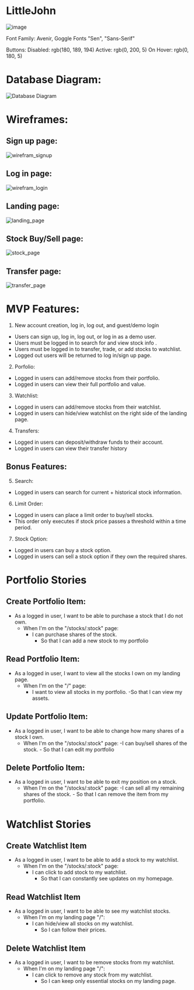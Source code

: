 # LittleJohn


![image]({https://img.shields.io/badge/PostgreSQL-316192?style=for-the-badge&logo=postgresql&logoColor=white})

Font Family:  Avenir, Goggle Fonts "Sen", "Sans-Serif"

Buttons:
Disabled: rgb(180, 189, 194)
Active: rgb(0, 200, 5)
On Hover: rgb(0, 180, 5)


# Database Diagram:

![Database Diagram](/images/db_schema.png)

# Wireframes:

## Sign up page:
![wirefram_signup](/images/wireframe1.png)

## Log in page:
![wirefram_login](/images/wireframe2.png)

## Landing page:
![landing_page](/images/wireframe3.png)

## Stock Buy/Sell page:
![stock_page](/images/wireframe4.png)

## Transfer page:
![transfer_page](/images/wireframe5.png)


# MVP Features:
1. New account creation, log in, log out, and guest/demo login
- Users can sign up, log in, log out, or log in as a demo user.
- Users must be logged in to search for and view stock info .
- Users must be logged in to transfer, trade, or add stocks to watchlist.
- Logged out users will be returned to log in/sign up page.

2. Porfolio:
- Logged in users can add/remove stocks from their portfolio.
- Logged in users can view their full portfolio and value.

3. Watchlist:
- Logged in users can add/remove stocks from their watchlist.
- Logged in users can hide/view watchlist on the right side of the landing page.

4. Transfers:
- Logged in users can deposit/withdraw funds to their account.
- Logged in users can view their transfer history


## Bonus Features:
5. Search:
- Logged in users can search for current + historical stock information.

6. Limit Order:
- Logged in users can place a limit order to buy/sell stocks.
- This order only executes if stock price passes a threshold within a time period.

7. Stock Option:
- Logged in users can buy a stock option.
- Logged in users can sell a stock option if they own the required shares.


# Portfolio Stories
## Create Portfolio Item:
- As a logged in user, I want to be able to purchase a stock that I do not own.
    - When I'm on the "/stocks/:stock" page:
        - I can purchase shares of the stock.
            - So that I can add a new stock to my portfolio

## Read Portfolio Item:
- As a logged in user, I want to view all the stocks I own on my landing page.
    - When I'm on the "/" page:
        - I want to view all stocks in my portfolio.
            -So that I can view my assets.

## Update Portfolio Item:
- As a logged in user, I want to be able to change how many shares of a stock I own.
    - When I'm on the "/stocks/:stock" page:
        -I can buy/sell shares of the stock.
            - So that I can edit my portfolio

## Delete Portfolio Item:
- As a logged in user, I want to be able to exit my position on a stock.
    - When I'm on the "/stocks/:stock" page:
        -I can sell all my remaining shares of the stock.
            - So that I can remove the item from my portfolio.

# Watchlist Stories
## Create Watchlist Item
- As a logged in user, I want to be able to add a stock to my watchlist.
    - When I'm on the "/stocks/:stock" page:
        - I can click to add stock to my watchlist.
            - So that I can constantly see updates on my homepage.

## Read Watchlist Item
- As a logged in user, I want to be able to see my watchlist stocks.
    - When I'm on my landing page "/":
        - I can hide/view all stocks on my watchlist.
            - So I can follow their prices.

## Delete Watchlist Item
- As a logged in user, I want to be remove stocks from my watchlist.
    - When I'm on my landing page "/":
        - I can click to remove any stock from my watchlist.
            - So I can keep only essential stocks on my landing page.
